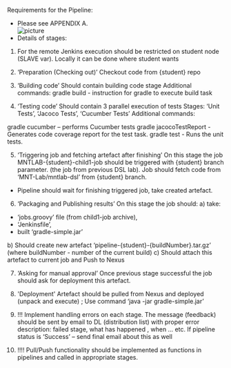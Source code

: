 Requirements for the Pipeline:
- Please see APPENDIX A.
<br/>![picture](https://image.ibb.co/g7sD5S/123.png)
- Details of stages:

1) For the remote Jenkins execution should be restricted on student node (SLAVE var).
Locally it can be done where student wants
2) ‘Preparation (Checking out)’
Checkout code from {student} repo
3) ‘Building code’
 Should contain building code stage
Additional commands:
gradle build - instruction for gradle to execute build task
 
4)  ‘Testing code’
Should contain 3 parallel execution of tests
     Stages:  ‘Unit Tests’, ‘Jacoco Tests’, ‘Cucumber Tests’
Additional commands:
 
gradle cucumber – performs Cucumber tests
gradle jacocoTestReport - Generates code coverage report for the test task.
gradle test - Runs the unit tests.

5)  ‘Triggering job and fetching artefact after finishing’
On this stage the job MNTLAB-{student}-child1-job should be triggered with {student} branch parameter. (the job from previous DSL lab). Job should fetch code from ‘MNT-Lab/mntlab-dsl’ from {student} branch.
- Pipeline should wait for finishing triggered job, take created artefact.

6) ‘Packaging and Publishing results’
On this stage the job should:
a) take:
 -  ‘jobs.groovy’ file (from child1-job archive), 
- ‘Jenkinsfile’, 
- built ‘gradle-simple.jar’ 

b) Should create new artefact ‘pipeline-{student}-{buildNumber}.tar.gz’ (where buildNumber - number of the current build)
   c) Should attach this artefact to current job and Push to Nexus

7) ‘Asking for manual approval’
Once previous stage successful the job should ask for deployment this artefact.

8) 'Deployment'
Artefact should be pulled from Nexus and deployed (unpack and execute) ;
Use command ‘java -jar gradle-simple.jar’

9) !!! Implement handling  errors on each stage. The message (feedback) should be sent by email to DL (distribution list) with proper error description: failed stage, what has happened , when … etc. If pipeline status is ‘Success’ – send final email about this as well

10) !!!! Pull/Push functionality should be implemented as functions in pipelines and called in appropriate stages.
